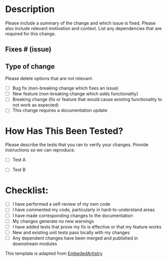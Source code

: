 # Description

Please include a summary of the change and which issue is fixed. Please also include relevant motivation and context. List any dependencies that are required for this change.

## Fixes # (issue)

## Type of change

Please delete options that are not relevant.

- [ ] Bug fix (non-breaking change which fixes an issue)
- [ ] New feature (non-breaking change which adds functionality)
- [ ] Breaking change (fix or feature that would cause existing functionality to not work as expected)
- [ ] This change requires a documentation update

# How Has This Been Tested?

Please describe the tests that you ran to verify your changes. Provide instructions so we can reproduce. 

- [ ] Test A
- [ ] Test B


# Checklist:

- [ ] I have performed a self-review of my own code
- [ ] I have commented my code, particularly in hard-to-understand areas
- [ ] I have made corresponding changes to the documentation
- [ ] My changes generate no new warnings
- [ ] I have added tests that prove my fix is effective or that my feature works
- [ ] New and existing unit tests pass locally with my changes
- [ ] Any dependent changes have been merged and published in downstream modules

This template is adapted from [EmbededArtistry](https://embeddedartistry.com/blog/2017/08/04/a-github-pull-request-template-for-your-projects/)
